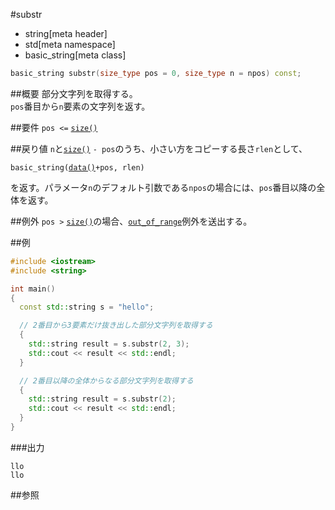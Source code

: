 #substr
* string[meta header]
* std[meta namespace]
* basic_string[meta class]

```cpp
basic_string substr(size_type pos = 0, size_type n = npos) const;
```

##概要
部分文字列を取得する。  
`pos`番目から`n`要素の文字列を返す。


##要件
`pos <=` [`size()`](./size.md)


##戻り値
`n`と[`size()`](./size.md) `- pos`のうち、小さい方をコピーする長さ`rlen`として、

`basic_string(`[`data()`](./data.md)`+pos, rlen)`

を返す。パラメータ`n`のデフォルト引数である`npos`の場合には、`pos`番目以降の全体を返す。


##例外
`pos >` [`size()`](./size.md)の場合、[`out_of_range`](/reference/stdexcept.md)例外を送出する。


##例
```cpp
#include <iostream>
#include <string>

int main()
{
  const std::string s = "hello";

  // 2番目から3要素だけ抜き出した部分文字列を取得する
  {
    std::string result = s.substr(2, 3);
    std::cout << result << std::endl;
  }

  // 2番目以降の全体からなる部分文字列を取得する
  {
    std::string result = s.substr(2);
    std::cout << result << std::endl;
  }
}
```

###出力
```
llo
llo
```

##参照

